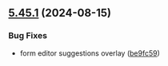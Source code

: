 ## [5.45.1](https://github.com/taskany-inc/bricks/compare/v5.45.0...v5.45.1) (2024-08-15)


### Bug Fixes

* form editor suggestions overlay ([be9fc59](https://github.com/taskany-inc/bricks/commit/be9fc59f8f2587eaad149b7f12455c9d43cc52e1))


